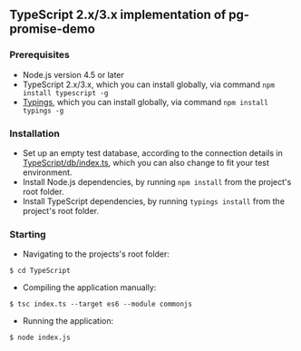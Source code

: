 ## TypeScript 2.x/3.x implementation of pg-promise-demo

### Prerequisites

* Node.js version 4.5 or later
* TypeScript 2.x/3.x, which you can install globally, via command `npm install typescript -g`
* [Typings], which you can install globally, via command `npm install typings -g`

### Installation

* Set up an empty test database, according to the connection details in [TypeScript/db/index.ts](https://github.com/vitaly-t/pg-promise-demo/blob/master/TypeScript/db/index.ts#L32),
  which you can also change to fit your test environment.
* Install Node.js dependencies, by running `npm install` from the project's root folder.
* Install TypeScript dependencies, by running `typings install` from the project's root folder.

### Starting

* Navigating to the projects's root folder:

```
$ cd TypeScript
```

* Compiling the application manually:

```
$ tsc index.ts --target es6 --module commonjs
```

* Running the application:

```
$ node index.js
```

[Typings]:https://github.com/typings/typings

